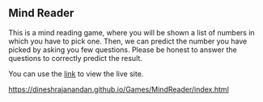 ## Mind Reader

This is a mind reading game, where you will be shown a list of numbers in which you have to pick one. Then, we can predict the number you have picked by asking you few questions. Please be honest to answer the questions to correctly predict the result.

You can use the [link](https://dineshrajanandan.github.io/Games/MindReader/index.html) to view the live site.

https://dineshrajanandan.github.io/Games/MindReader/index.html
